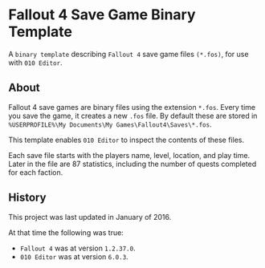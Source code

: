 # Fallout 4 Save Game Binary Template

A `binary template` describing `Fallout 4` save game files `(*.fos)`, for use with `010 Editor`.

## About

Fallout 4 save games are binary files using the extension `*.fos`.  Every time you save the game, it creates a new `.fos` file.  By default these are stored in `%USERPROFILE%\My Documents\My Games\Fallout4\Saves\*.fos`.

This template enables `010 Editor` to inspect the contents of these files.

Each save file starts with the players name, level, location, and play time.  Later in the file are 87 statistics, including the number of quests completed for each faction.

## History

This project was last updated in January of 2016.

At that time the following was true:

* `Fallout 4` was at version `1.2.37.0`.
* `010 Editor` was at version `6.0.3`.
